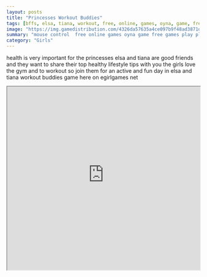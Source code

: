 ```yaml
---
layout: posts
title: "Princesses Workout Buddies"
tags: [bffs, elsa, tiana, workout, free, online, games, oyna, game, free, games, play, play, games]
image: "https://img.gamedistribution.com/4326da57635a4ce097b9f48ad3871d50.jpg"
summary: "mouse control  free online games oyna game free games play play games"
category: "Girls"
---
```


health is very important for the princesses elsa and tiana are good friends and they want to share their top healthy lifestyle tips with you the girls love the gym and to workout so join them for an active and fun day in elsa and tiana workout buddies game here on egirlgames net

<iframe width="100%" height="480px;" src="https://html5.gamedistribution.com/4326da57635a4ce097b9f48ad3871d50/"></iframe>
